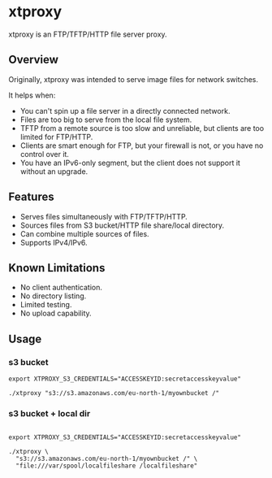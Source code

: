 # xtproxy

xtproxy is an FTP/TFTP/HTTP file server proxy.

## Overview

Originally, xtproxy was intended to serve image files for network switches.

It helps when:

* You can't spin up a file server in a directly connected network.
* Files are too big to serve from the local file system.
* TFTP from a remote source is too slow and unreliable, but clients are too limited for FTP/HTTP.
* Clients are smart enough for FTP, but your firewall is not, or you have no control over it.
* You have an IPv6-only segment, but the client does not support it without an upgrade.

## Features

* Serves files simultaneously with FTP/TFTP/HTTP.
* Sources files from S3 bucket/HTTP file share/local directory.
* Can combine multiple sources of files.
* Supports IPv4/IPv6.

## Known Limitations

* No client authentication.
* No directory listing.
* Limited testing.
* No upload capability.

## Usage

### s3 bucket

```
export XTPROXY_S3_CREDENTIALS="ACCESSKEYID:secretaccesskeyvalue"

./xtproxy "s3://s3.amazonaws.com/eu-north-1/myownbucket /"
```

### s3 bucket + local dir

```

export XTPROXY_S3_CREDENTIALS="ACCESSKEYID:secretaccesskeyvalue"

./xtproxy \
  "s3://s3.amazonaws.com/eu-north-1/myownbucket /" \
  "file:///var/spool/localfileshare /localfileshare"
```
